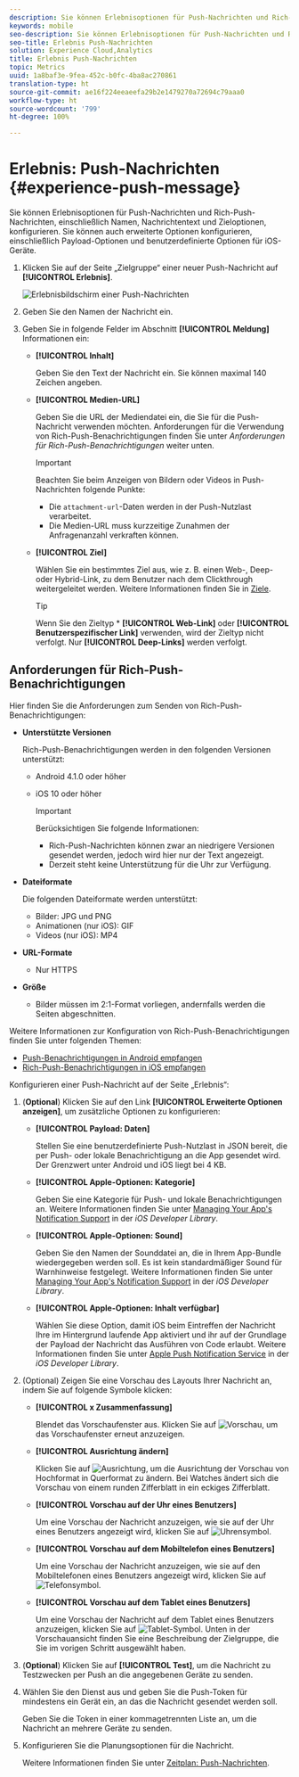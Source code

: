 ```yaml
---
description: Sie können Erlebnisoptionen für Push-Nachrichten und Rich-Push-Nachrichten, einschließlich Namen, Nachrichtentext und Zieloptionen, konfigurieren. Sie können auch erweiterte Optionen konfigurieren, einschließlich Payload-Optionen und benutzerdefinierte Optionen für iOS-Geräte.
keywords: mobile
seo-description: Sie können Erlebnisoptionen für Push-Nachrichten und Rich-Push-Nachrichten, einschließlich Namen, Nachrichtentext und Zieloptionen, konfigurieren. Sie können auch erweiterte Optionen konfigurieren, einschließlich Payload-Optionen und benutzerdefinierte Optionen für iOS-Geräte.
seo-title: Erlebnis Push-Nachrichten
solution: Experience Cloud,Analytics
title: Erlebnis Push-Nachrichten
topic: Metrics
uuid: 1a8baf3e-9fea-452c-b0fc-4ba8ac270861
translation-type: ht
source-git-commit: ae16f224eeaeefa29b2e1479270a72694c79aaa0
workflow-type: ht
source-wordcount: '799'
ht-degree: 100%

---
```



# Erlebnis: Push-Nachrichten {#experience-push-message}

Sie können Erlebnisoptionen für Push-Nachrichten und Rich-Push-Nachrichten, einschließlich Namen, Nachrichtentext und Zieloptionen, konfigurieren. Sie können auch erweiterte Optionen konfigurieren, einschließlich Payload-Optionen und benutzerdefinierte Optionen für iOS-Geräte.

1. Klicken Sie auf der Seite „Zielgruppe“ einer neuer Push-Nachricht auf **[!UICONTROL Erlebnis]**.

   ![Erlebnisbildschirm einer Push-Nachrichten](assets/experience-push-message.png)

1. Geben Sie den Namen der Nachricht ein.
1. Geben Sie in folgende Felder im Abschnitt **[!UICONTROL Meldung]** Informationen ein:

   * **[!UICONTROL Inhalt]**

      Geben Sie den Text der Nachricht ein. Sie können maximal 140 Zeichen angeben.

   * **[!UICONTROL Medien-URL]**

      Geben Sie die URL der Mediendatei ein, die Sie für die Push-Nachricht verwenden möchten. Anforderungen für die Verwendung von Rich-Push-Benachrichtigungen finden Sie unter *Anforderungen für Rich-Push-Benachrichtigungen* weiter unten.

      >[!IMPORTANT]
      >
      >Beachten Sie beim Anzeigen von Bildern oder Videos in Push-Nachrichten folgende Punkte:
      > * Die `attachment-url`-Daten werden in der Push-Nutzlast verarbeitet.
      > * Die Medien-URL muss kurzzeitige Zunahmen der Anfragenanzahl verkraften können.


   * **[!UICONTROL Ziel]**

      Wählen Sie ein bestimmtes Ziel aus, wie z. B. einen Web-, Deep- oder Hybrid-Link, zu dem Benutzer nach dem Clickthrough weitergeleitet werden. Weitere Informationen finden Sie in [Ziele](/help/using/acquisition-main/c-create-destinations.md).

      >[!TIP]
      >
      >Wenn Sie den Zieltyp * **[!UICONTROL Web-Link]** oder **[!UICONTROL Benutzerspezifischer Link]** verwenden, wird der Zieltyp nicht verfolgt. Nur **[!UICONTROL Deep-Links]** werden verfolgt.

## Anforderungen für Rich-Push-Benachrichtigungen

Hier finden Sie die Anforderungen zum Senden von Rich-Push-Benachrichtigungen:

* **Unterstützte Versionen**

   Rich-Push-Benachrichtigungen werden in den folgenden Versionen unterstützt:
   * Android 4.1.0 oder höher
   * iOS 10 oder höher

      >[!IMPORTANT]
      >
      >Berücksichtigen Sie folgende Informationen:
      >* Rich-Push-Nachrichten können zwar an niedrigere Versionen gesendet werden, jedoch wird hier nur der Text angezeigt.
      >* Derzeit steht keine Unterstützung für die Uhr zur Verfügung.


* **Dateiformate**

   Die folgenden Dateiformate werden unterstützt:
   * Bilder: JPG und PNG
   * Animationen (nur iOS): GIF
   * Videos (nur iOS): MP4

* **URL-Formate**
   * Nur HTTPS

* **Größe**
   * Bilder müssen im 2:1-Format vorliegen, andernfalls werden die Seiten abgeschnitten.

Weitere Informationen zur Konfiguration von Rich-Push-Benachrichtigungen finden Sie unter folgenden Themen:

* [Push-Benachrichtigungen in Android empfangen](/help/android/messaging-main/push-messaging/c-set-up-rich-push-notif-android.md)
* [Rich-Push-Benachrichtigungen in iOS empfangen](/help/ios/messaging-main/push-messaging/c-set-up-rich-push-notif-ios.md)

Konfigurieren einer Push-Nachricht auf der Seite „Erlebnis“:

1. (**Optional**) Klicken Sie auf den Link **[!UICONTROL Erweiterte Optionen anzeigen]**, um zusätzliche Optionen zu konfigurieren:

   * **[!UICONTROL Payload: Daten]**

      Stellen Sie eine benutzerdefinierte Push-Nutzlast in JSON bereit, die per Push- oder lokale Benachrichtigung an die App gesendet wird. Der Grenzwert unter Android und iOS liegt bei 4 KB.

   * **[!UICONTROL Apple-Optionen: Kategorie]**

      Geben Sie eine Kategorie für Push- und lokale Benachrichtigungen an. Weitere Informationen finden Sie unter [Managing Your App&#39;s Notification Support](https://developer.apple.com/library/content/documentation/NetworkingInternet/Conceptual/RemoteNotificationsPG/SupportingNotificationsinYourApp.html#//apple_ref/doc/uid/TP40008194-CH4-SW9) in der *iOS Developer Library*.

   * **[!UICONTROL Apple-Optionen: Sound]**

      Geben Sie den Namen der Sounddatei an, die in Ihrem App-Bundle wiedergegeben werden soll. Es ist kein standardmäßiger Sound für Warnhinweise festgelegt. Weitere Informationen finden Sie unter [Managing Your App&#39;s Notification Support](https://developer.apple.com/library/content/documentation/NetworkingInternet/Conceptual/RemoteNotificationsPG/SupportingNotificationsinYourApp.html#//apple_ref/doc/uid/TP40008194-CH4-SW10) in der *iOS Developer Library*.

   * **[!UICONTROL Apple-Optionen: Inhalt verfügbar]**

      Wählen Sie diese Option, damit iOS beim Eintreffen der Nachricht Ihre im Hintergrund laufende App aktiviert und ihr auf der Grundlage der Payload der Nachricht das Ausführen von Code erlaubt. Weitere Informationen finden Sie unter [Apple Push Notification Service](https://developer.apple.com/library/content/documentation/NetworkingInternet/Conceptual/RemoteNotificationsPG/APNSOverview.html#//apple_ref/doc/uid/TP40008194-CH8-SW1) in der *iOS Developer Library*.

1. (Optional) Zeigen Sie eine Vorschau des Layouts Ihrer Nachricht an, indem Sie auf folgende Symbole klicken:

   * **[!UICONTROL x Zusammenfassung]**

      Blendet das Vorschaufenster aus. Klicken Sie auf ![Vorschau](assets/icon_preview.png), um das Vorschaufenster erneut anzuzeigen.

   * **[!UICONTROL Ausrichtung ändern]**

      Klicken Sie auf ![Ausrichtung](assets/icon_orientation.png), um die Ausrichtung der Vorschau von Hochformat in Querformat zu ändern. Bei Watches ändert sich die Vorschau von einem runden Zifferblatt in ein eckiges Zifferblatt.

   * **[!UICONTROL Vorschau auf der Uhr eines Benutzers]**

      Um eine Vorschau der Nachricht anzuzeigen, wie sie auf der Uhr eines Benutzers angezeigt wird, klicken Sie auf ![Uhrensymbol](assets/icon_watch.png).

   * **[!UICONTROL Vorschau auf dem Mobiltelefon eines Benutzers]**

      Um eine Vorschau der Nachricht anzuzeigen, wie sie auf den Mobiltelefonen eines Benutzers angezeigt wird, klicken Sie auf ![Telefonsymbol](assets/icon_phone.png).

   * **[!UICONTROL Vorschau auf dem Tablet eines Benutzers]**

      Um eine Vorschau der Nachricht auf dem Tablet eines Benutzers anzuzeigen, klicken Sie auf ![Tablet-Symbol](assets/icon_tablet.png).
   Unten in der Vorschauansicht finden Sie eine Beschreibung der Zielgruppe, die Sie im vorigen Schritt ausgewählt haben.

1. (**Optional**) Klicken Sie auf **[!UICONTROL Test]**, um die Nachricht zu Testzwecken per Push an die angegebenen Geräte zu senden.
1. Wählen Sie den Dienst aus und geben Sie die Push-Token für mindestens ein Gerät ein, an das die Nachricht gesendet werden soll.

   Geben Sie die Token in einer kommagetrennten Liste an, um die Nachricht an mehrere Geräte zu senden.

1. Konfigurieren Sie die Planungsoptionen für die Nachricht.

   Weitere Informationen finden Sie unter [Zeitplan: Push-Nachrichten](/help/using/in-app-messaging/t-create-push-message/c-schedule-push-message.md).
